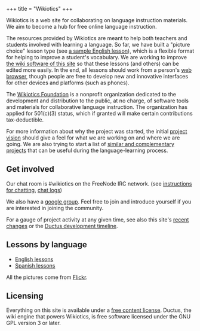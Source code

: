 +++
title = "Wikiotics"
+++

Wikiotics is a web site for collaborating on language instruction
materials. We aim to become a hub for free online language instruction.

The resources provided by Wikiotics are meant to help both teachers and
students involved with learning a language. So far, we have built a
"picture choice" lesson type (see [a sample English
lesson](/en/English_Lesson_-_Introduction)), which is a flexible format
for helping to improve a student's vocabulary. We are working to improve
[the wiki software of this site](http://ductus.us/) so that these
lessons (and others) can be edited more easily. In the end, all lessons
should work from a person's [web
browser](/en/Browser_testing_and_compatibility), though people are free
to develop new and innovative interfaces for other devices and platforms
(such as phones).

The [Wikiotics Foundation](/en/Wikiotics_Foundation) is a nonprofit
organization dedicated to the development and distribution to the
public, at no charge, of software tools and materials for collaborative
language instruction. The organization has applied for 501(c)(3) status,
which if granted will make certain contributions tax-deductible.

For more information about why the project was started, the initial
[project vision](/en/project_vision) should give a feel for what we are
working on and where we are going. We are also trying to start a list of
[similar and complementary projects](/en/Links) that can be useful
during the language-learning process.

## Get involved

Our chat room is \#wikiotics on the FreeNode IRC network. (see
[instructions for chatting](/en/instructions_for_chatting), [chat
logs](http://ductus.us/irc-logs/))

We also have a [google group](http://groups.google.com/group/wikiotics).
Feel free to join and introduce yourself if you are interested in
joining the community.

For a gauge of project activity at any given time, see also this site's
[recent changes](/en/special/recent_changes) or the [Ductus development
timeline](http://code.ductus.us/timeline).

## Lessons by language

  - [English lessons](/en/English_lessons)
  - [Spanish lessons](/en/Spanish_lessons)

All the pictures come from
[Flickr](http://www.flickr.com/creativecommons/).

## Licensing

Everything on this site is available under a [free content
license](http://en.wikipedia.org/wiki/Free_content#Free_content_licenses).
Ductus, the wiki engine that powers Wikiotics, is free software licensed
under the GNU GPL version 3 or later.
